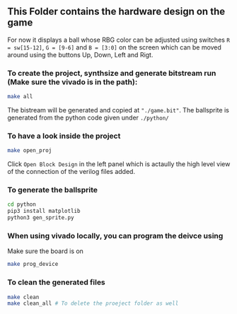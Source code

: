 ## This Folder contains the hardware design on the game

For now it displays a ball whose RBG color can be adjusted using switches `R = sw[15-12]`, `G = [9-6]` and `B = [3:0]` on the screen which can be moved around using the buttons Up, Down, Left and Rigt.

### To create the project, synthsize and generate bitstream run (Make sure the vivado is in the path):
```bash
make all
```
The bistream will be generated and copied at `"./game.bit"`. The ballsprite is generated from the python code given under  `./python/`


### To have a look inside the project

```bash
make open_proj
````

Click `Open Block Design` in the left panel which is actaully the high level view of the connection of the verilog files added.

### To generate the ballsprite

```bash
cd python
pip3 install matplotlib
python3 gen_sprite.py
```

### When using vivado locally, you can program the deivce using

Make sure the board is on

```bash
make prog_device
````

### To clean the generated files
```bash
make clean
make clean_all # To delete the proeject folder as well
````

